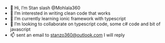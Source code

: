 - 👋 Hi, I’m Stan slash @Mohlala360
- 👀 I’m interested in writing clean code that works
- 🌱 I’m currently learning ionic framework with typescript
- 💞️ I’m looking to collaborate on typescript code, some c# code and bit of javascript
- 📫 sent an email to stanzo360@outlook.com I will reply

<!---
Mohlala360/Mohlala360 is a ✨ special ✨ repository because its `README.md` (this file) appears on your GitHub profile.
You can click the Preview link to take a look at your changes.
--->
